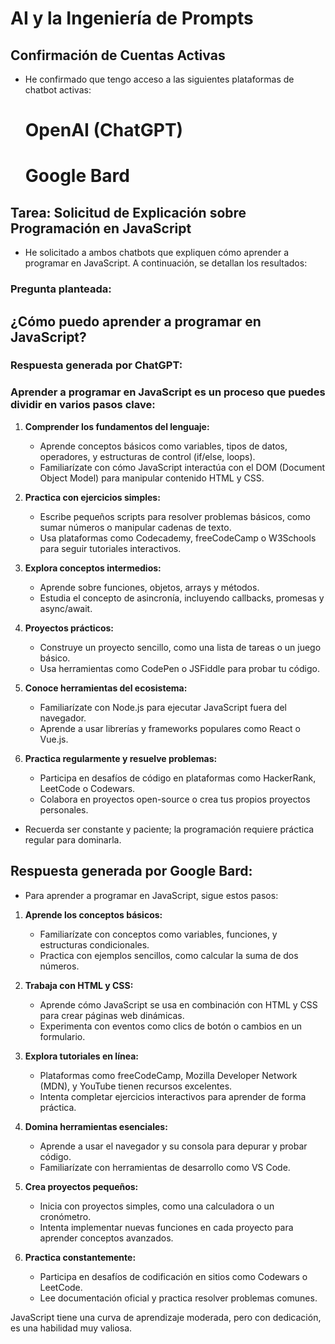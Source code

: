 # AI y la Ingeniería de Prompts

## Confirmación de Cuentas Activas
- He confirmado que tengo acceso a las siguientes plataformas de chatbot activas:
  
  # OpenAI (ChatGPT) 
  
  # Google Bard 

## Tarea: Solicitud de Explicación sobre Programación en JavaScript
- He solicitado a ambos chatbots que expliquen cómo aprender a programar en JavaScript. A continuación, se detallan los resultados:


### Pregunta planteada:
## ¿Cómo puedo aprender a programar en JavaScript?


### Respuesta generada por ChatGPT:


### Aprender a programar en JavaScript es un proceso que puedes dividir en varios pasos clave:

1. **Comprender los fundamentos del lenguaje:**
   - Aprende conceptos básicos como variables, tipos de datos, operadores, y estructuras de control (if/else, loops).
   - Familiarízate con cómo JavaScript interactúa con el DOM (Document Object Model) para manipular contenido HTML y CSS.

2. **Practica con ejercicios simples:**
   - Escribe pequeños scripts para resolver problemas básicos, como sumar números o manipular cadenas de texto.
   - Usa plataformas como Codecademy, freeCodeCamp o W3Schools para seguir tutoriales interactivos.

3. **Explora conceptos intermedios:**
   - Aprende sobre funciones, objetos, arrays y métodos.
   - Estudia el concepto de asincronía, incluyendo callbacks, promesas y async/await.

4. **Proyectos prácticos:**
   - Construye un proyecto sencillo, como una lista de tareas o un juego básico.
   - Usa herramientas como CodePen o JSFiddle para probar tu código.

5. **Conoce herramientas del ecosistema:**
   - Familiarízate con Node.js para ejecutar JavaScript fuera del navegador.
   - Aprende a usar librerías y frameworks populares como React o Vue.js.

6. **Practica regularmente y resuelve problemas:**
   - Participa en desafíos de código en plataformas como HackerRank, LeetCode o Codewars.
   - Colabora en proyectos open-source o crea tus propios proyectos personales.

- Recuerda ser constante y paciente; la programación requiere práctica regular para dominarla.


## Respuesta generada por Google Bard:

- Para aprender a programar en JavaScript, sigue estos pasos:

1. **Aprende los conceptos básicos:**
   - Familiarízate con conceptos como variables, funciones, y estructuras condicionales.
   - Practica con ejemplos sencillos, como calcular la suma de dos números.

2. **Trabaja con HTML y CSS:**
   - Aprende cómo JavaScript se usa en combinación con HTML y CSS para crear páginas web dinámicas.
   - Experimenta con eventos como clics de botón o cambios en un formulario.

3. **Explora tutoriales en línea:**
   - Plataformas como freeCodeCamp, Mozilla Developer Network (MDN), y YouTube tienen recursos excelentes.
   - Intenta completar ejercicios interactivos para aprender de forma práctica.

4. **Domina herramientas esenciales:**
   - Aprende a usar el navegador y su consola para depurar y probar código.
   - Familiarízate con herramientas de desarrollo como VS Code.

5. **Crea proyectos pequeños:**
   - Inicia con proyectos simples, como una calculadora o un cronómetro.
   - Intenta implementar nuevas funciones en cada proyecto para aprender conceptos avanzados.

6. **Practica constantemente:**
   - Participa en desafíos de codificación en sitios como Codewars o LeetCode.
   - Lee documentación oficial y practica resolver problemas comunes.

JavaScript tiene una curva de aprendizaje moderada, pero con dedicación, es una habilidad muy valiosa.


